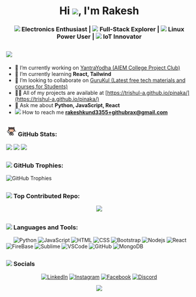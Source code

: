 <!-- <h1 align="center">Hi <img src="https://media.tenor.com/0CpFOKGVaeMAAAAi/hand-waving-hand.gif" height="32px">, I'm Rakesh</h1> -->
<h1 align="center">Hi <img src="https://fonts.gstatic.com/s/e/notoemoji/latest/1f44b/512.webp" height="40px">, I'm Rakesh</h1>
<h3 align="center"><img height="28px" src="https://media.tenor.com/umNL8sELi2kAAAAi/robot-joypixels.gif"> Electronics Enthusiast | <img src="https://www.emojiall.com/images/240/telegram/1f4bb.gif" height="24px"> Full-Stack Explorer | <img src="https://media.tenor.com/WTze0bfmYwAAAAAi/penguin-joypixels.gif" height="28px"> Linux Power User | <img src="https://fonts.gstatic.com/s/e/notoemoji/latest/1f4a1/512.webp" height="24px"> IoT Innovator</h3>


<!-- ## <h3 align="left">💫 About Me:</h3> --> 
## <h3 align="left"> <img src="https://media.tenor.com/WoNaTdqSsskAAAAi/about.gif" height="28px"> </h3>

- 🔭 I’m currently working on [YantraYodha (AIEM College Project Club)](https://yyaiem.github.io/yy/)
- 🌱 I’m currently learning **React, Tailwind**
- 👯 I’m looking to collaborate on [GuruKul (Latest free tech materials and courses,for Students)](https://yyaiem.github.io/gurukul/)
- 👨‍💻 All of my projects are available at [https://trishul-a.github.io/pinaka/](https://trishul-a.github.io/pinaka/)
- 💬 Ask me about **Python, JavaScript, React**
- <img src="https://media.tenor.com/LLw_QnML5v8AAAAi/adamjk-emojis.gif" height="20px"> How to reach me **rakeshkund3355+githubrax@gmail.com**

## <h3 align="left"><img src="https://raw.githubusercontent.com/iCharlesZ/FigureBed/master/img/octocat.gif" height="28px"> GitHub Stats: </h3> 
![](https://github-readme-stats.vercel.app/api?username=raxku2&theme=neon&hide_border=true&include_all_commits=false&count_private=false)
![](https://github-readme-stats.vercel.app/api/top-langs/?username=raxku2&theme=neon&hide_border=true&include_all_commits=true&count_private=true&layout=compact)
![](https://github-readme-streak-stats.herokuapp.com/?user=raxku2&theme=neon&hide_border=true)


## <h3 align="left"><img src="https://fonts.gstatic.com/s/e/notoemoji/latest/1f3c6/512.webp" height="24px"> GitHub Trophies: </h3>
![GitHub Trophies](https://github-profile-trophy.vercel.app/?username=raxku2&theme=radical&no-frame=true&no-bg=true&margin-w=4)


## <h3 align="left"><img src="https://fonts.gstatic.com/s/e/notoemoji/latest/2728/512.webp" height="24px"> Top Contributed Repo: </h3>

<div align="center">
  
![](https://github-contributor-stats.vercel.app/api?username=raxku2&limit=5&theme=neon&combine_all_yearly_contributions=true)
</div>

## <h3 align="left"><img src="https://www.emojiall.com/images/240/telegram/1f9f0.gif" height="30px"> Languages and Tools:</h3>
<p align="left">
  &nbsp;&nbsp;&nbsp;&nbsp;
  <img src="https://user-images.githubusercontent.com/74038190/212257472-08e52665-c503-4bd9-aa20-f5a4dae769b5.gif" height="60" alt="Python">
  <img src="https://user-images.githubusercontent.com/74038190/212257454-16e3712e-945a-4ca2-b238-408ad0bf87e6.gif" height="60" alt="JavaScript">
  <img src="https://github.com/Anmol-Baranwal/Cool-GIFs-For-GitHub/assets/74038190/29fd6286-4e7b-4d6c-818f-c4765d5e39a9" height="60" alt="HTML">
  <img src="https://github.com/Anmol-Baranwal/Cool-GIFs-For-GitHub/assets/74038190/67f477ed-6624-42da-99f0-1a7b1a16eecb" height="60" alt="CSS">
  <img src="https://user-images.githubusercontent.com/74038190/212280805-9bcb336b-8c55-46a8-abf8-ff286ab55472.gif" height="60" alt="Bootstrap">
  <img src="https://user-images.githubusercontent.com/74038190/212257460-738ff738-247f-4445-a718-cdd0ca76e2db.gif" height="60" alt="Nodejs">
  <img src="https://user-images.githubusercontent.com/74038190/212257467-871d32b7-e401-42e8-a166-fcfd7baa4c6b.gif" height="60" alt="React">
  <img src="https://github.com/Anmol-Baranwal/Cool-GIFs-For-GitHub/assets/74038190/3c16d4f2-b757-4c70-8f42-43d5dddd2c36" height="60" alt="FireBase">
  <img src="https://user-images.githubusercontent.com/74038190/212281756-450d3ffa-9335-4b98-a965-db8a18fee927.gif" height="60" alt="Sublime">
  <img src="https://user-images.githubusercontent.com/74038190/212257465-7ce8d493-cac5-494e-982a-5a9deb852c4b.gif" height="60" alt="VSCode">
  <img src="https://user-images.githubusercontent.com/74038190/212257468-1e9a91f1-b626-4baa-b15d-5c385dfa7ed2.gif" height="60" alt="GitHub">
  <!-- <img src="" height="60" alt=""> -->
  <img src="https://github.com/Anmol-Baranwal/Cool-GIFs-For-GitHub/assets/74038190/398b19b1-9aae-4c1f-8bc0-d172a2c08d68" height="60" alt="MongoDB">
  &nbsp;&nbsp;&nbsp;&nbsp;

</p>




## <h3 align="left"><img src="https://www.emojiall.com/images/240/telegram/1f4f1.gif" height="30px"> Socials</h3>

<!-- <div align="right">
  
  [![Discord](https://img.shields.io/badge/Discord-%237289DA.svg?logo=discord&logoColor=white)](https://discord.gg/discord)
  [![Facebook](https://img.shields.io/badge/Facebook-%231877F2.svg?logo=Facebook&logoColor=white)](https://facebook.com/facebook)
  [![Instagram](https://img.shields.io/badge/Instagram-%23E4405F.svg?logo=Instagram&logoColor=white)](https://instagram.com/insta)
  [![LinkedIn](https://img.shields.io/badge/LinkedIn-%230077B5.svg?logo=linkedin&logoColor=white)](https://linkedin.com/in/linkdin)
  [![Stack Overflow](https://img.shields.io/badge/-Stackoverflow-FE7A16?logo=stack-overflow&logoColor=white)](https://stackoverflow.com/users/stack)
  [![X](https://img.shields.io/badge/X-black.svg?logo=X&logoColor=white)](https://x.com/x)

</div> -->

<div align="center">

[![LinkedIn](https://img.shields.io/badge/LinkedIn-%230077B5?style=for-the-badge&logo=linkedin&logoColor=white)](https://www.linkedin.com/in/Raxku2/)
[![Instagram](https://img.shields.io/badge/Instagram-%23E4405F?style=for-the-badge&logo=instagram&logoColor=white)](https://instagram.com/raxku2)
[![Facebook](https://img.shields.io/badge/Facebook-%231877F2?style=for-the-badge&logo=facebook&logoColor=white)](https://facebook.com/raxku2)
[![Discord](https://img.shields.io/badge/Discord-%237289DA?style=for-the-badge&logo=discord&logoColor=white)](https://discord.gg/discord)


</div>



<!-- <p align="center">
  <img src="https://readme-typing-svg.herokuapp.com?font=Fira+Code&pause=1000&center=true&vCenter=true&width=435&lines=Thanks+for+visiting!+👋;Have+a+great+day!+🌟;Keep+Coding+and+Building!+💻" alt="Typing SVG" />
</p> -->
<p align="center">
  <img src="https://capsule-render.vercel.app/api?type=waving&color=0:36D1DC,100:5B86E5&height=120&section=footer" />
</p>



